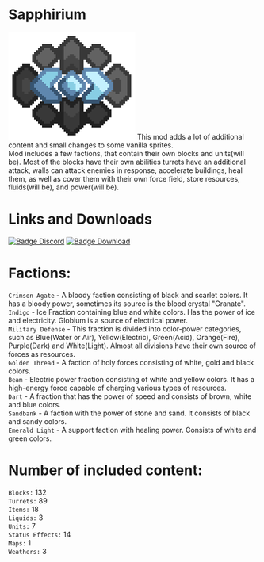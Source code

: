 # Sapphirium
![Sapphirium](https://github.com/3Snake3/Pictures/blob/master/icon3.png)
This mod adds a lot of additional content and small changes to some vanilla sprites.
<br>Mod includes a few factions, that contain their own blocks and units(will be). Most of the blocks have their own abilities turrets have an additional attack, walls can attack enemies in response, accelerate buildings, heal them, as well as cover them with their own force field, store resources, fluids(will be), and power(will be).

# Links and Downloads
[![Badge Discord]][Discord]
[![Badge Download]][Download]

# Factions:
`Crimson Agate` - A bloody faction consisting of black and scarlet colors. It has a bloody power, sometimes its source is the blood crystal "Granate".
<br>`Indigo` - Ice Fraction containing blue and white colors. Has the power of ice and electricity. Globium is a source of electrical power.
<br>`Military Defense` - This fraction is divided into color-power categories, such as Blue(Water or Air), Yellow(Electric), Green(Acid), Orange(Fire), Purple(Dark) and White(Light). Almost all divisions have their own source of forces as resources.
<br>`Golden Thread` - A faction of holy forces consisting of white, gold and black colors.
<br>`Beam` - Electric power fraction consisting of white and yellow colors. It has a high-energy force capable of charging various types of resources.
<br>`Dart` - A fraction that has the power of speed and consists of brown, white and blue colors.
<br>`Sandbank` - A faction with the power of stone and sand. It consists of black and sandy colors.
<br>`Emerald Light` - A support faction with healing power. Consists of white and green colors.

# Number of included content:
`Blocks:` 132
<br>`Turrets:` 89
<br>`Items:` 18
<br>`Liquids:` 3
<br>`Units:` 7
<br>`Status Effects:` 14
<br>`Maps:` 1
<br>`Weathers:` 3

<!----------------------------------------------------------------------------->

[Discord]: https://discord.gg/zRER9xz6YH
[Download]: https://github.com/3Snake3/Sapphirium/releases/latest

<!----------------------------------[ Badges ]--------------------------------->

[Badge Discord]: https://img.shields.io/discord/896304738864341013?color=8ba9e8&style=for-the-badge
[Badge Download]: https://img.shields.io/github/downloads/3Snake3/Sapphirium/total?color=8ba9e8&style=for-the-badge